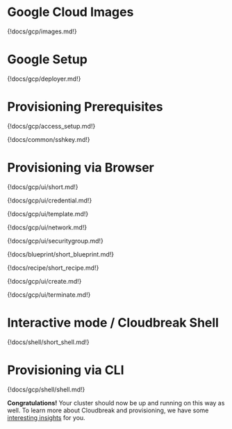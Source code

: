 # Google Cloud Images

{!docs/gcp/images.md!}

# Google Setup

{!docs/gcp/deployer.md!}

# Provisioning Prerequisites

{!docs/gcp/access_setup.md!}

{!docs/common/sshkey.md!}

# Provisioning via Browser

{!docs/gcp/ui/short.md!}

{!docs/gcp/ui/credential.md!}

{!docs/gcp/ui/template.md!}

{!docs/gcp/ui/network.md!}

{!docs/gcp/ui/securitygroup.md!}

{!docs/blueprint/short_blueprint.md!}

{!docs/recipe/short_recipe.md!}

{!docs/gcp/ui/create.md!}

{!docs/gcp/ui/terminate.md!}

# Interactive mode / Cloudbreak Shell

{!docs/shell/short_shell.md!}

# Provisioning via CLI

{!docs/gcp/shell/shell.md!}

**Congratulations!** Your cluster should now be up and running on this way as well. To learn more about Cloudbreak and 
provisioning, we have some [interesting insights](operations.md) for you.
